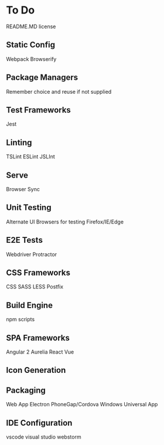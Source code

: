 # To Do

README.MD
license

## Static Config
Webpack
Browserify

## Package Managers
Remember choice and reuse if not supplied

## Test Frameworks
Jest

## Linting
TSLint
ESLint
JSLInt

## Serve
Browser Sync

## Unit Testing
Alternate UI Browsers for testing Firefox/IE/Edge

## E2E Tests
Webdriver
Protractor

## CSS Frameworks
CSS
SASS
LESS
Postfix

## Build Engine
npm scripts

## SPA Frameworks
Angular 2
Aurelia
React
Vue

## Icon Generation

## Packaging
Web App
Electron
PhoneGap/Cordova
Windows Universal App

## IDE Configuration
vscode
visual studio
webstorm